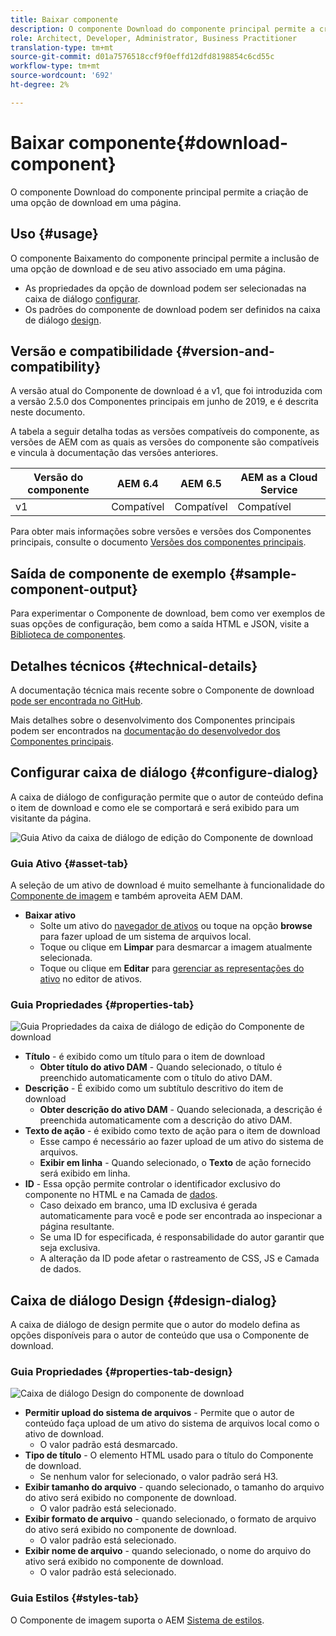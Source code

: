 ```yaml
---
title: Baixar componente
description: O componente Download do componente principal permite a criação de uma opção de download em uma página.
role: Architect, Developer, Administrator, Business Practitioner
translation-type: tm+mt
source-git-commit: d01a7576518ccf9f0effd12dfd8198854c6cd55c
workflow-type: tm+mt
source-wordcount: '692'
ht-degree: 2%

---
```



# Baixar componente{#download-component}

O componente Download do componente principal permite a criação de uma opção de download em uma página.

## Uso {#usage}

O componente Baixamento do componente principal permite a inclusão de uma opção de download e de seu ativo associado em uma página.

* As propriedades da opção de download podem ser selecionadas na caixa de diálogo [configurar](#configure-dialog).
* Os padrões do componente de download podem ser definidos na caixa de diálogo [design](#design-dialog).

## Versão e compatibilidade {#version-and-compatibility}

A versão atual do Componente de download é a v1, que foi introduzida com a versão 2.5.0 dos Componentes principais em junho de 2019, e é descrita neste documento.

A tabela a seguir detalha todas as versões compatíveis do componente, as versões de AEM com as quais as versões do componente são compatíveis e vincula à documentação das versões anteriores.

| Versão do componente | AEM 6.4 | AEM 6.5 | AEM as a Cloud Service |
|--- |--- |---|---|
| v1 | Compatível | Compatível | Compatível |

Para obter mais informações sobre versões e versões dos Componentes principais, consulte o documento [Versões dos componentes principais](/help/versions.md).

## Saída de componente de exemplo {#sample-component-output}

Para experimentar o Componente de download, bem como ver exemplos de suas opções de configuração, bem como a saída HTML e JSON, visite a [Biblioteca de componentes](https://adobe.com/go/aem_cmp_library_download).

## Detalhes técnicos {#technical-details}

A documentação técnica mais recente sobre o Componente de download [pode ser encontrada no GitHub](https://adobe.com/go/aem_cmp_tech_download_v1).

Mais detalhes sobre o desenvolvimento dos Componentes principais podem ser encontrados na [documentação do desenvolvedor dos Componentes principais](/help/developing/overview.md).

## Configurar caixa de diálogo {#configure-dialog}

A caixa de diálogo de configuração permite que o autor de conteúdo defina o item de download e como ele se comportará e será exibido para um visitante da página.

![Guia Ativo da caixa de diálogo de edição do Componente de download](/help/assets/download-edit-asset.png)

### Guia Ativo {#asset-tab}

A seleção de um ativo de download é muito semelhante à funcionalidade do [Componente de imagem](image.md) e também aproveita AEM DAM.

* **Baixar ativo**
   * Solte um ativo do [navegador de ativos](https://docs.adobe.com/content/help/en/experience-manager-cloud-service/sites/authoring/fundamentals/environment-tools.html) ou toque na opção **browse** para fazer upload de um sistema de arquivos local.
   * Toque ou clique em **Limpar** para desmarcar a imagem atualmente selecionada.
   * Toque ou clique em **Editar** para [gerenciar as representações do ativo](https://docs.adobe.com/content/help/en/experience-manager-cloud-service/assets/manage/manage-digital-assets.html) no editor de ativos.

### Guia Propriedades {#properties-tab}

![Guia Propriedades da caixa de diálogo de edição do Componente de download](/help/assets/download-edit-properties.png)

* **Título**  - é exibido como um título para o item de download
   * **Obter título do ativo DAM**  - Quando selecionado, o título é preenchido automaticamente com o título do ativo DAM.
* **Descrição**  - É exibido como um subtítulo descritivo do item de download
   * **Obter descrição do ativo DAM**  - Quando selecionada, a descrição é preenchida automaticamente com a descrição do ativo DAM.
* **Texto de ação**  - é exibido como texto de ação para o item de download
   * Esse campo é necessário ao fazer upload de um ativo do sistema de arquivos.
   * **Exibir em linha**  - Quando selecionado, o  **Texto** de ação fornecido será exibido em linha.
* **ID**  - Essa opção permite controlar o identificador exclusivo do componente no HTML e na Camada de  [dados](/help/developing/data-layer/overview.md).
   * Caso deixado em branco, uma ID exclusiva é gerada automaticamente para você e pode ser encontrada ao inspecionar a página resultante.
   * Se uma ID for especificada, é responsabilidade do autor garantir que seja exclusiva.
   * A alteração da ID pode afetar o rastreamento de CSS, JS e Camada de dados.

## Caixa de diálogo Design {#design-dialog}

A caixa de diálogo de design permite que o autor do modelo defina as opções disponíveis para o autor de conteúdo que usa o Componente de download.

### Guia Propriedades {#properties-tab-design}

![Caixa de diálogo Design do componente de download](/help/assets/download-design.png)

* **Permitir upload do sistema de arquivos**  - Permite que o autor de conteúdo faça upload de um ativo do sistema de arquivos local como o ativo de download.
   * O valor padrão está desmarcado.
* **Tipo de título**  - O elemento HTML usado para o título do Componente de download.
   * Se nenhum valor for selecionado, o valor padrão será H3.
* **Exibir tamanho do arquivo**  - quando selecionado, o tamanho do arquivo do ativo será exibido no componente de download.
   * O valor padrão está selecionado.
* **Exibir formato de arquivo**  - quando selecionado, o formato de arquivo do ativo será exibido no componente de download.
   * O valor padrão está selecionado.
* **Exibir nome de arquivo**  - quando selecionado, o nome do arquivo do ativo será exibido no componente de download.
   * O valor padrão está selecionado.

### Guia Estilos {#styles-tab}

O Componente de imagem suporta o AEM [Sistema de estilos](/help/get-started/authoring.md#component-styling).

